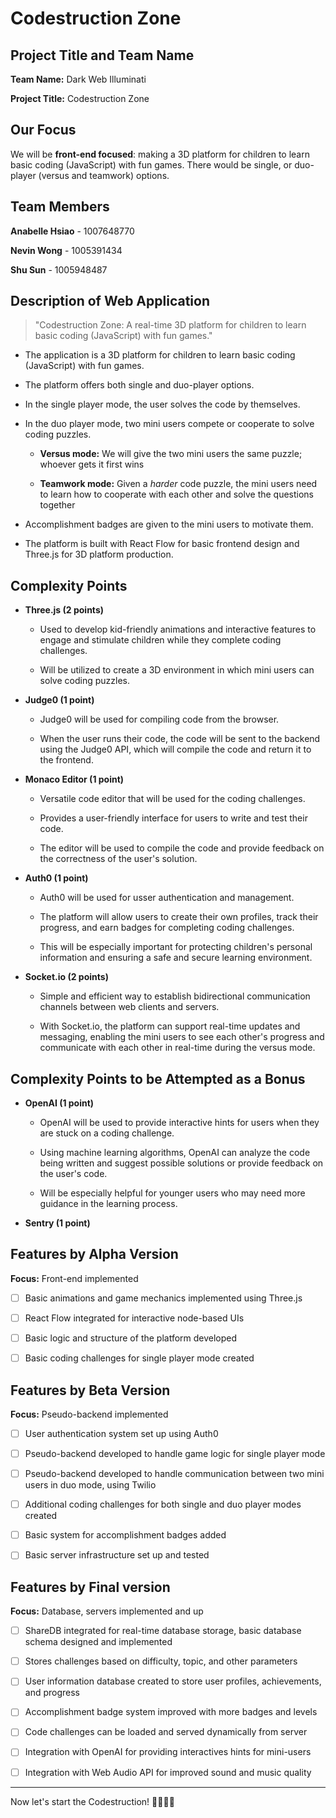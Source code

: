 # Codestruction Zone

## Project Title and Team Name 

**Team Name:** Dark Web Illuminati

**Project Title:** Codestruction Zone

## Our Focus

We will be **front-end focused**: making a 3D platform for children to learn basic coding (JavaScript) with fun games. There would be single, or duo-player (versus and teamwork) options.

## Team Members

**Anabelle Hsiao** - 1007648770

**Nevin Wong** - 1005391434

**Shu Sun** - 1005948487

## Description of Web Application

> "Codestruction Zone: A real-time 3D platform for children to learn basic coding (JavaScript) with fun games."

- The application is a 3D platform for children to learn basic coding (JavaScript) with fun games.

- The platform offers both single and duo-player options.

- In the single player mode, the user solves the code by themselves.

- In the duo player mode, two mini users compete or cooperate to solve coding puzzles.

    - **Versus mode:** We will give the two mini users the same puzzle; whoever gets it first wins
    
    - **Teamwork mode:**  Given a *harder* code puzzle, the mini users need to learn how to cooperate with each other and solve the questions together

- Accomplishment badges are given to the mini users to motivate them.

- The platform is built with React Flow for basic frontend design and Three.js for 3D platform production.

## Complexity Points  
- **Three.js (2 points)**

    - Used to develop kid-friendly animations and interactive features to engage and stimulate children while they complete coding challenges.

    - Will be utilized to create a 3D environment in which mini users can solve coding puzzles.

- **Judge0 (1 point)**

    - Judge0 will be used for compiling code from the browser.
    
    - When the user runs their code, the code will be sent to the backend using the Judge0 API, which will compile the code and return it to the frontend.

- **Monaco Editor (1 point)**
    
    - Versatile code editor that will be used for the coding challenges.
    
    - Provides a user-friendly interface for users to write and test their code.

    - The editor will be used to compile the code and provide feedback on the correctness of the user's solution.

- **Auth0 (1 point)**

    - Auth0 will be used for usser authentication and management.

    - The platform will allow users to create their own profiles, track their progress, and earn badges for completing coding challenges.

    - This will be especially important for protecting children's personal information and ensuring a safe and secure learning environment.

- **Socket.io (2 points)**

    - Simple and efficient way to establish bidirectional communication channels between web clients and servers.

    - With Socket.io, the platform can support real-time updates and messaging, enabling the mini users to see each other's progress and communicate with each other in real-time during the versus mode.

## Complexity Points to be Attempted as a Bonus

- **OpenAI (1 point)**

    - OpenAI will be used to provide interactive hints for users when they are stuck on a coding challenge.

    - Using machine learning algorithms, OpenAI can analyze the code being written and suggest possible solutions or provide feedback on the user's code.

    - Will be especially helpful for younger users who may need more guidance in the learning process.

- **Sentry (1 point)**


## Features by Alpha Version

**Focus:** Front-end implemented

- [ ] Basic animations and game mechanics implemented using Three.js

- [ ] React Flow integrated for interactive node-based UIs

- [ ] Basic logic and structure of the platform developed

- [ ] Basic coding challenges for single player mode created

## Features by Beta Version

**Focus:** Pseudo-backend implemented

- [ ] User authentication system set up using Auth0

- [ ] Pseudo-backend developed to handle game logic for single player mode

- [ ] Pseudo-backend developed to handle communication between two mini users in duo mode, using Twilio

- [ ] Additional coding challenges for both single and duo player modes created

- [ ] Basic system for accomplishment badges added

- [ ] Basic server infrastructure set up and tested

## Features by Final version

**Focus:** Database, servers implemented and up

- [ ] ShareDB integrated for real-time database storage, basic database schema designed and implemented

- [ ] Stores challenges based on difficulty, topic, and other parameters

- [ ] User information database created to store user profiles, achievements, and progress

- [ ] Accomplishment badge system improved with more badges and levels

- [ ] Code challenges can be loaded and served dynamically from server

- [ ] Integration with OpenAI for providing interactives hints for mini-users

- [ ] Integration with Web Audio API for improved sound and music quality

---

Now let's start the Codestruction! 👷🚧🐱‍💻

